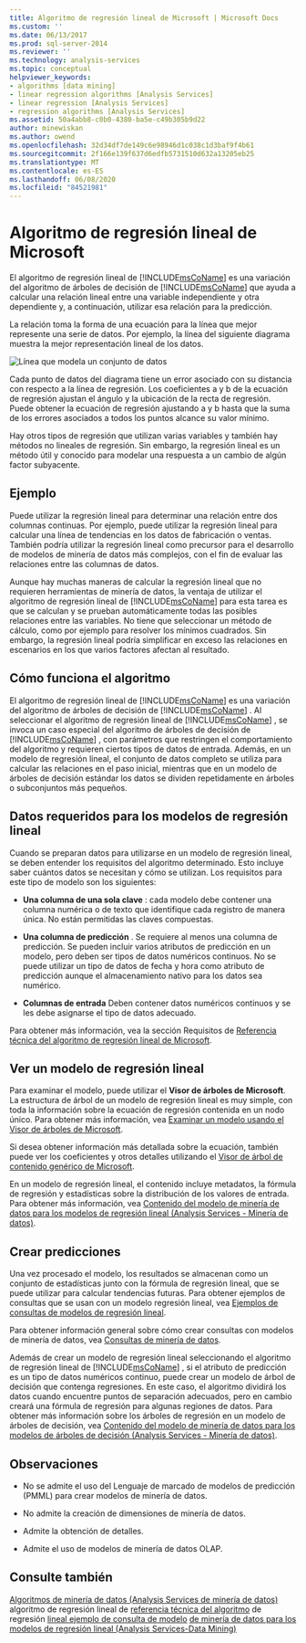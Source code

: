 ```yaml
---
title: Algoritmo de regresión lineal de Microsoft | Microsoft Docs
ms.custom: ''
ms.date: 06/13/2017
ms.prod: sql-server-2014
ms.reviewer: ''
ms.technology: analysis-services
ms.topic: conceptual
helpviewer_keywords:
- algorithms [data mining]
- linear regression algorithms [Analysis Services]
- linear regression [Analysis Services]
- regression algorithms [Analysis Services]
ms.assetid: 50a4abb8-c0b0-4380-ba5e-c49b305b9d22
author: minewiskan
ms.author: owend
ms.openlocfilehash: 32d34df7de149c6e98946d1c038c1d3baf9f4b61
ms.sourcegitcommit: 2f166e139f637d6edfb5731510d632a13205eb25
ms.translationtype: MT
ms.contentlocale: es-ES
ms.lasthandoff: 06/08/2020
ms.locfileid: "84521981"
---
```

# <a name="microsoft-linear-regression-algorithm"></a>Algoritmo de regresión lineal de Microsoft
  El algoritmo de regresión lineal de [!INCLUDE[msCoName](../../includes/msconame-md.md)] es una variación del algoritmo de árboles de decisión de [!INCLUDE[msCoName](../../includes/msconame-md.md)] que ayuda a calcular una relación lineal entre una variable independiente y otra dependiente y, a continuación, utilizar esa relación para la predicción.

 La relación toma la forma de una ecuación para la línea que mejor represente una serie de datos. Por ejemplo, la línea del siguiente diagrama muestra la mejor representación lineal de los datos.

 ![Línea que modela un conjunto de datos](../media/linear-regression.gif "Línea que modela un conjunto de datos")

 Cada punto de datos del diagrama tiene un error asociado con su distancia con respecto a la línea de regresión. Los coeficientes a y b de la ecuación de regresión ajustan el ángulo y la ubicación de la recta de regresión. Puede obtener la ecuación de regresión ajustando a y b hasta que la suma de los errores asociados a todos los puntos alcance su valor mínimo.

 Hay otros tipos de regresión que utilizan varias variables y también hay métodos no lineales de regresión. Sin embargo, la regresión lineal es un método útil y conocido para modelar una respuesta a un cambio de algún factor subyacente.

## <a name="example"></a>Ejemplo
 Puede utilizar la regresión lineal para determinar una relación entre dos columnas continuas. Por ejemplo, puede utilizar la regresión lineal para calcular una línea de tendencias en los datos de fabricación o ventas. También podría utilizar la regresión lineal como precursor para el desarrollo de modelos de minería de datos más complejos, con el fin de evaluar las relaciones entre las columnas de datos.

 Aunque hay muchas maneras de calcular la regresión lineal que no requieren herramientas de minería de datos, la ventaja de utilizar el algoritmo de regresión lineal de [!INCLUDE[msCoName](../../includes/msconame-md.md)] para esta tarea es que se calculan y se prueban automáticamente todas las posibles relaciones entre las variables. No tiene que seleccionar un método de cálculo, como por ejemplo para resolver los mínimos cuadrados. Sin embargo, la regresión lineal podría simplificar en exceso las relaciones en escenarios en los que varios factores afectan al resultado.

## <a name="how-the-algorithm-works"></a>Cómo funciona el algoritmo
 El algoritmo de regresión lineal de [!INCLUDE[msCoName](../../includes/msconame-md.md)] es una variación del algoritmo de árboles de decisión de [!INCLUDE[msCoName](../../includes/msconame-md.md)] . Al seleccionar el algoritmo de regresión lineal de [!INCLUDE[msCoName](../../includes/msconame-md.md)] , se invoca un caso especial del algoritmo de árboles de decisión de [!INCLUDE[msCoName](../../includes/msconame-md.md)] , con parámetros que restringen el comportamiento del algoritmo y requieren ciertos tipos de datos de entrada. Además, en un modelo de regresión lineal, el conjunto de datos completo se utiliza para calcular las relaciones en el paso inicial, mientras que en un modelo de árboles de decisión estándar los datos se dividen repetidamente en árboles o subconjuntos más pequeños.

## <a name="data-required-for-linear-regression-models"></a>Datos requeridos para los modelos de regresión lineal
 Cuando se preparan datos para utilizarse en un modelo de regresión lineal, se deben entender los requisitos del algoritmo determinado. Esto incluye saber cuántos datos se necesitan y cómo se utilizan. Los requisitos para este tipo de modelo son los siguientes:

-   **Una columna de una sola clave** : cada modelo debe contener una columna numérica o de texto que identifique cada registro de manera única. No están permitidas las claves compuestas.

-   **Una columna de predicción** . Se requiere al menos una columna de predicción. Se pueden incluir varios atributos de predicción en un modelo, pero deben ser tipos de datos numéricos continuos. No se puede utilizar un tipo de datos de fecha y hora como atributo de predicción aunque el almacenamiento nativo para los datos sea numérico.

-   **Columnas de entrada** Deben contener datos numéricos continuos y se les debe asignarse el tipo de datos adecuado.

 Para obtener más información, vea la sección Requisitos de [Referencia técnica del algoritmo de regresión lineal de Microsoft](microsoft-linear-regression-algorithm-technical-reference.md).

## <a name="viewing-a-linear-regression-model"></a>Ver un modelo de regresión lineal
 Para examinar el modelo, puede utilizar el **Visor de árboles de Microsoft**. La estructura de árbol de un modelo de regresión lineal es muy simple, con toda la información sobre la ecuación de regresión contenida en un nodo único. Para obtener más información, vea [Examinar un modelo usando el Visor de árboles de Microsoft](browse-a-model-using-the-microsoft-tree-viewer.md).

 Si desea obtener información más detallada sobre la ecuación, también puede ver los coeficientes y otros detalles utilizando el [Visor de árbol de contenido genérico de Microsoft](browse-a-model-using-the-microsoft-generic-content-tree-viewer.md).

 En un modelo de regresión lineal, el contenido incluye metadatos, la fórmula de regresión y estadísticas sobre la distribución de los valores de entrada. Para obtener más información, vea [Contenido del modelo de minería de datos para los modelos de regresión lineal &#40;Analysis Services - Minería de datos&#41;](mining-model-content-for-linear-regression-models-analysis-services-data-mining.md).

## <a name="creating-predictions"></a>Crear predicciones
 Una vez procesado el modelo, los resultados se almacenan como un conjunto de estadísticas junto con la fórmula de regresión lineal, que se puede utilizar para calcular tendencias futuras. Para obtener ejemplos de consultas que se usan con un modelo regresión lineal, vea [Ejemplos de consultas de modelos de regresión lineal](linear-regression-model-query-examples.md).

 Para obtener información general sobre cómo crear consultas con modelos de minería de datos, vea [Consultas de minería de datos](data-mining-queries.md).

 Además de crear un modelo de regresión lineal seleccionando el algoritmo de regresión lineal de [!INCLUDE[msCoName](../../includes/msconame-md.md)] , si el atributo de predicción es un tipo de datos numéricos continuo, puede crear un modelo de árbol de decisión que contenga regresiones. En este caso, el algoritmo dividirá los datos cuando encuentre puntos de separación adecuados, pero en cambio creará una fórmula de regresión para algunas regiones de datos. Para obtener más información sobre los árboles de regresión en un modelo de árboles de decisión, vea [Contenido del modelo de minería de datos para los modelos de árboles de decisión &#40;Analysis Services - Minería de datos&#41;](mining-model-content-for-decision-tree-models-analysis-services-data-mining.md).

## <a name="remarks"></a>Observaciones

-   No se admite el uso del Lenguaje de marcado de modelos de predicción (PMML) para crear modelos de minería de datos.

-   No admite la creación de dimensiones de minería de datos.

-   Admite la obtención de detalles.

-   Admite el uso de modelos de minería de datos OLAP.

## <a name="see-also"></a>Consulte también
 [Algoritmos de minería de datos &#40;Analysis Services de minería de datos&#41;](data-mining-algorithms-analysis-services-data-mining.md) algoritmo de regresión lineal de [referencia técnica del algoritmo](microsoft-linear-regression-algorithm-technical-reference.md) de regresión [lineal ejemplo de consulta de modelo](linear-regression-model-query-examples.md) [de minería de datos para los modelos de regresión lineal &#40;Analysis Services-Data Mining&#41;](mining-model-content-for-linear-regression-models-analysis-services-data-mining.md)


